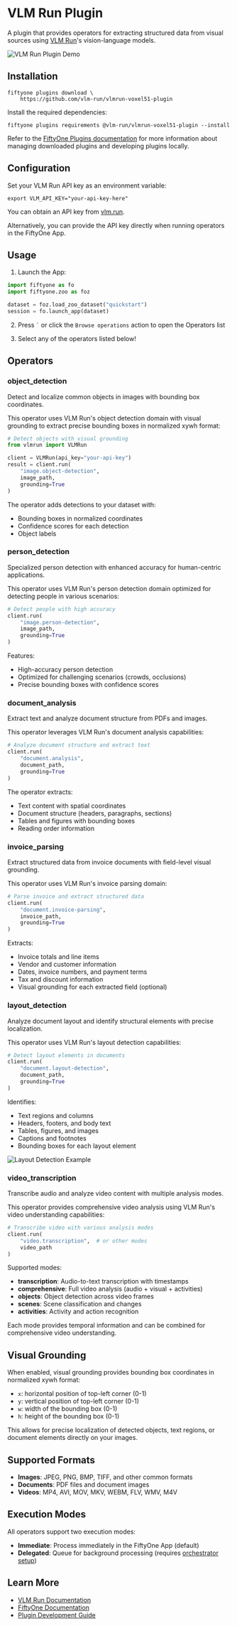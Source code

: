 # VLM Run Plugin

A plugin that provides operators for extracting structured data from visual
sources using [VLM Run](https://vlm.run)'s vision-language models.

![VLM Run Plugin Demo](gifs/plugin_overview.gif)

## Installation

```shell
fiftyone plugins download \
    https://github.com/vlm-run/vlmrun-voxel51-plugin
```

Install the required dependencies:

```shell
fiftyone plugins requirements @vlm-run/vlmrun-voxel51-plugin --install
```

Refer to the [FiftyOne Plugins documentation](https://docs.voxel51.com/plugins/index.html) for
more information about managing downloaded plugins and developing plugins
locally.

## Configuration

Set your VLM Run API key as an environment variable:

```shell
export VLM_API_KEY="your-api-key-here"
```

You can obtain an API key from [vlm.run](https://vlm.run).

Alternatively, you can provide the API key directly when running operators in
the FiftyOne App.

## Usage

1.  Launch the App:

```py
import fiftyone as fo
import fiftyone.zoo as foz

dataset = foz.load_zoo_dataset("quickstart")
session = fo.launch_app(dataset)
```

2.  Press `` ` `` or click the `Browse operations` action to open the Operators
    list

3.  Select any of the operators listed below!

## Operators

### object_detection

Detect and localize common objects in images with bounding box coordinates.

This operator uses VLM Run's object detection domain with visual grounding to
extract precise bounding boxes in normalized xywh format:

```py
# Detect objects with visual grounding
from vlmrun import VLMRun

client = VLMRun(api_key="your-api-key")
result = client.run(
    "image.object-detection",
    image_path,
    grounding=True
)
```

The operator adds detections to your dataset with:
- Bounding boxes in normalized coordinates
- Confidence scores for each detection
- Object labels

### person_detection

Specialized person detection with enhanced accuracy for human-centric
applications.

This operator uses VLM Run's person detection domain optimized for detecting
people in various scenarios:

```py
# Detect people with high accuracy
client.run(
    "image.person-detection",
    image_path,
    grounding=True
)
```

Features:
- High-accuracy person detection
- Optimized for challenging scenarios (crowds, occlusions)
- Precise bounding boxes with confidence scores

### document_analysis

Extract text and analyze document structure from PDFs and images.

This operator leverages VLM Run's document analysis capabilities:

```py
# Analyze document structure and extract text
client.run(
    "document.analysis",
    document_path,
    grounding=True
)
```

The operator extracts:
- Text content with spatial coordinates
- Document structure (headers, paragraphs, sections)
- Tables and figures with bounding boxes
- Reading order information

### invoice_parsing

Extract structured data from invoice documents with field-level visual
grounding.

This operator uses VLM Run's invoice parsing domain:

```py
# Parse invoice and extract structured data
client.run(
    "document.invoice-parsing",
    invoice_path,
    grounding=True
)
```

Extracts:
- Invoice totals and line items
- Vendor and customer information
- Dates, invoice numbers, and payment terms
- Tax and discount information
- Visual grounding for each extracted field (optional)

### layout_detection

Analyze document layout and identify structural elements with precise
localization.

This operator uses VLM Run's layout detection capabilities:

```py
# Detect layout elements in documents
client.run(
    "document.layout-detection",
    document_path,
    grounding=True
)
```

Identifies:
- Text regions and columns
- Headers, footers, and body text
- Tables, figures, and images
- Captions and footnotes
- Bounding boxes for each layout element

![Layout Detection Example](img/layout_detection.jpg)

### video_transcription

Transcribe audio and analyze video content with multiple analysis modes.

This operator provides comprehensive video analysis using VLM Run's video
understanding capabilities:

```py
# Transcribe video with various analysis modes
client.run(
    "video.transcription",  # or other modes
    video_path
)
```

Supported modes:
- **transcription**: Audio-to-text transcription with timestamps
- **comprehensive**: Full video analysis (audio + visual + activities)
- **objects**: Object detection across video frames
- **scenes**: Scene classification and changes
- **activities**: Activity and action recognition

Each mode provides temporal information and can be combined for comprehensive
video understanding.

## Visual Grounding

When enabled, visual grounding provides bounding box coordinates in normalized
xywh format:

- `x`: horizontal position of top-left corner (0-1)
- `y`: vertical position of top-left corner (0-1)
- `w`: width of the bounding box (0-1)
- `h`: height of the bounding box (0-1)

This allows for precise localization of detected objects, text regions, or
document elements directly on your images.

## Supported Formats

- **Images**: JPEG, PNG, BMP, TIFF, and other common formats
- **Documents**: PDF files and document images
- **Videos**: MP4, AVI, MOV, MKV, WEBM, FLV, WMV, M4V

## Execution Modes

All operators support two execution modes:

- **Immediate**: Process immediately in the FiftyOne App (default)
- **Delegated**: Queue for background processing (requires
  [orchestrator setup](https://docs.voxel51.com/plugins/using_plugins.html#delegating-plugin-operations))

## Learn More

- [VLM Run Documentation](https://docs.vlm.run)
- [FiftyOne Documentation](https://docs.voxel51.com)
- [Plugin Development Guide](https://docs.voxel51.com/plugins/index.html)